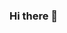 ### Hi there 👋

<!--
**Ironavenger475/Ironavenger475** is a ✨ _special_ ✨ repository because its `README.md` (this file) appears on your GitHub profile.

## Hi there 👋 I'm Samraysh CSE IOT student at SRM University

<img align='right' src="https://github.com/Swetha126/Swetha126/blob/main/work.gif" width="300px">
 
 - 🔭 I’m currently working on Web Development 
 - 🌱 I’m currently learning IOT and Game Development 
 - 👯 I’m looking to collaborate on interesting projects
 - 💬 Ask me about Anything 
 - 😄 Pronouns: He/Him/It
 - 🎮 Gamer 




## 🧰 Languages and Tools:

<p align="center">
<img src="https://github.com/Ironavenger475/Ironavenger475/blob/main/1024px-Kotlin-logo.svg.png" alt="Kotlin" height="40" style="vertical-align:top; margin:4px">
<img src="https://github.com/Ironavenger475/Ironavenger475/blob/main/99f887833c475448723d3c9ac16c179b.png" alt="Cpp" height="40" style="vertical-align:top; margin:4px">
<img src="https://github.com/Ironavenger475/Ironavenger475/Swetha126/blob/main/c-programming-569564.png" alt="Cp" height="40" style="vertical-align:top; margin:4px">
<img src="https://github.com/Ironavenger475/Ironavenger475/Swetha126/blob/main/html.png" alt="HTML" height="40" style="vertical-align:top; margin:4px">
<img src="https://github.com/Ironavenger475/Ironavenger475/Swetha126/blob/main/css.png" alt="CSS" height="40" style="vertical-align:top; margin:4px">
<img src="https://github.com/Ironavenger475/Ironavenger475/Swetha126/blob/main/Picture1.png" alt="Python" height="40" style="vertical-align:top; margin:4px">
<img src="https://github.com/Ironavenger475/Ironavenger475/Swetha126/blob/main/Picture3.png" alt="AWS" height="40" style="vertical-align:top; margin:4px">
<img src="https://github.com/Ironavenger475/Ironavenger475/Swetha126/blob/main/Picture2.png" alt="GC" height="40" style="vertical-align:top; margin:4px">
</p>

<img align="center" alt="codeSTACKr | Twitter" width="22px" src="https://cdn.jsdelivr.net/npm/simple-icons@v3/icons/twitter.svg" /> <a href="https://twitter.com/IronAvenger475"> &nbsp; IronAvenger475</a> 

<img align="center" alt="codeSTACKr | LinkedIn" width="22px" src="https://cdn.jsdelivr.net/npm/simple-icons@v3/icons/linkedin.svg" /> <a href="https://www.linkedin.com/in/samraysh-pellakur-8223255a/"> &nbsp; Samraysh Pellakur</a> 

<div align="center">

<table>
   <tr>
    <td>You are visitor</td>
    <td><img src="https://profile-counter.glitch.me/Ironavenger475/count.svg" alt="vistor count" height="50" /></td>
   </tr>
  </table>


</div></p>
